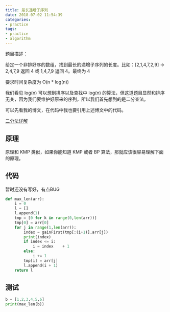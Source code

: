 ```yaml
---
title: 最长递增子序列
date: 2018-07-02 11:54:39
categories:
- practice
tags:
- practice
- algorithm
---
```

题目描述：

给定一个非排好序的数组，找到最长的递增子序列的长度。比如：[2,1,4,7,2,9] -> 2,4,7,9 返回 4 或 1,4,7,9 返回 4。最终为 4

要求时间复杂度为 O(n * log(n))

<!-- more -->

我们看见 log(n) 可以想到排序以及查找中 log(n) 的算法，但这道题目显然和排序无关，因为我们要维护好原来的序列，所以我们首先想到的是二分查法。

可以先看我的博文，在代码中我也要引用上述博文中的代码。

[二分法详解](https://benpaodewoniu.github.io/2018/06/30/practice4/)

## 原理

原理和 KMP 类似，如果你能知道 KMP 或者 BP 算法，那就应该很容易理解下面的原理。

## 代码

暂时还没有写好，有点BUG

```python
def max_len(arr):
	i = 0
	l = []
	l.append(1)
	tmp = [0 for k in range(0,len(arr))]
	tmp[0] = arr[0]
	for j in range(1,len(arr)):
		index = gainFirst(tmp[:(i+1)],arr[j])
		print(index)
		if index <= i:
			i = index	 + 1
		else:
			i += 1
		tmp[i] = arr[j]	
		l.append(i + 1)
	return l
```

## 测试

```python
b = [1,2,3,4,5,6]
print(max_len(b))
```





